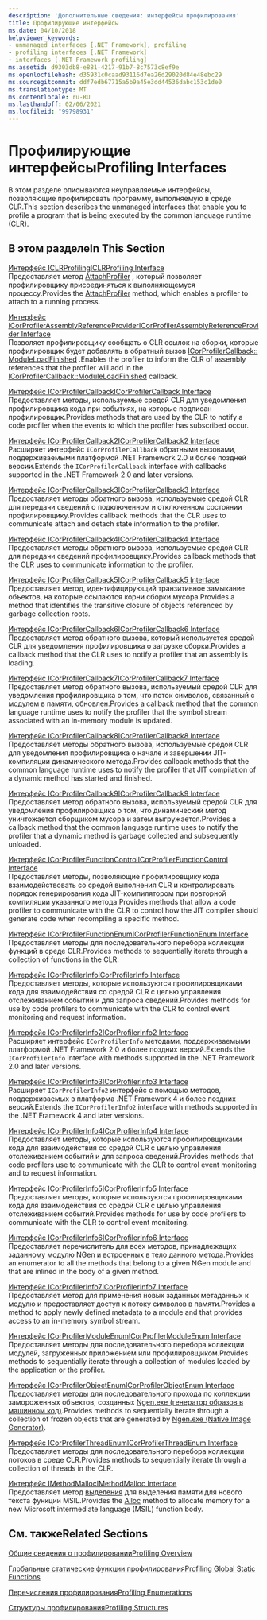 ```yaml
---
description: 'Дополнительные сведения: интерфейсы профилирования'
title: Профилирующие интерфейсы
ms.date: 04/10/2018
helpviewer_keywords:
- unmanaged interfaces [.NET Framework], profiling
- profiling interfaces [.NET Framework]
- interfaces [.NET Framework profiling]
ms.assetid: d9303db8-e881-4217-91b7-8c7573c8ef9e
ms.openlocfilehash: d35931c0caad93116d7ea26d29020d84e48ebc29
ms.sourcegitcommit: ddf7edb67715a5b9a45e3dd44536dabc153c1de0
ms.translationtype: MT
ms.contentlocale: ru-RU
ms.lasthandoff: 02/06/2021
ms.locfileid: "99798931"
---
```

# <a name="profiling-interfaces"></a><span data-ttu-id="729a7-103">Профилирующие интерфейсы</span><span class="sxs-lookup"><span data-stu-id="729a7-103">Profiling Interfaces</span></span>

<span data-ttu-id="729a7-104">В этом разделе описываются неуправляемые интерфейсы, позволяющие профилировать программу, выполняемую в среде CLR.</span><span class="sxs-lookup"><span data-stu-id="729a7-104">This section describes the unmanaged interfaces that enable you to profile a program that is being executed by the common language runtime (CLR).</span></span>  
  
## <a name="in-this-section"></a><span data-ttu-id="729a7-105">В этом разделе</span><span class="sxs-lookup"><span data-stu-id="729a7-105">In This Section</span></span>  

 [<span data-ttu-id="729a7-106">Интерфейс ICLRProfiling</span><span class="sxs-lookup"><span data-stu-id="729a7-106">ICLRProfiling Interface</span></span>](iclrprofiling-interface.md)  
 <span data-ttu-id="729a7-107">Предоставляет метод [AttachProfiler](iclrprofiling-attachprofiler-method.md) , который позволяет профилировщику присоединяться к выполняющемуся процессу.</span><span class="sxs-lookup"><span data-stu-id="729a7-107">Provides the [AttachProfiler](iclrprofiling-attachprofiler-method.md) method, which enables a profiler to attach to a running process.</span></span>  
  
 [<span data-ttu-id="729a7-108">Интерфейс ICorProfilerAssemblyReferenceProvider</span><span class="sxs-lookup"><span data-stu-id="729a7-108">ICorProfilerAssemblyReferenceProvider Interface</span></span>](icorprofilerassemblyreferenceprovider-interface.md)  
 <span data-ttu-id="729a7-109">Позволяет профилировщику сообщать о CLR ссылок на сборки, которые профилировщик будет добавлять в обратный вызов [ICorProfilerCallback:: ModuleLoadFinished](icorprofilercallback-moduleloadfinished-method.md) .</span><span class="sxs-lookup"><span data-stu-id="729a7-109">Enables the profiler to inform the CLR of assembly references that the profiler will add in the [ICorProfilerCallback::ModuleLoadFinished](icorprofilercallback-moduleloadfinished-method.md) callback.</span></span>  
  
 [<span data-ttu-id="729a7-110">Интерфейс ICorProfilerCallback</span><span class="sxs-lookup"><span data-stu-id="729a7-110">ICorProfilerCallback Interface</span></span>](icorprofilercallback-interface.md)  
 <span data-ttu-id="729a7-111">Предоставляет методы, используемые средой CLR для уведомления профилировщика кода при событиях, на которые подписан профилировщик.</span><span class="sxs-lookup"><span data-stu-id="729a7-111">Provides methods that are used by the CLR to notify a code profiler when the events to which the profiler has subscribed occur.</span></span>  
  
 [<span data-ttu-id="729a7-112">Интерфейс ICorProfilerCallback2</span><span class="sxs-lookup"><span data-stu-id="729a7-112">ICorProfilerCallback2 Interface</span></span>](icorprofilercallback2-interface.md)  
 <span data-ttu-id="729a7-113">Расширяет интерфейс `ICorProfilerCallback` обратными вызовами, поддерживаемыми платформой .NET Framework 2.0 и более поздней версии.</span><span class="sxs-lookup"><span data-stu-id="729a7-113">Extends the `ICorProfilerCallback` interface with callbacks supported in the .NET Framework 2.0 and later versions.</span></span>  
  
 [<span data-ttu-id="729a7-114">Интерфейс ICorProfilerCallback3</span><span class="sxs-lookup"><span data-stu-id="729a7-114">ICorProfilerCallback3 Interface</span></span>](icorprofilercallback3-interface.md)  
 <span data-ttu-id="729a7-115">Предоставляет методы обратного вызова, используемые средой CLR для передачи сведений о подключенном и отключенном состоянии профилировщику.</span><span class="sxs-lookup"><span data-stu-id="729a7-115">Provides callback methods that the CLR uses to communicate attach and detach state information to the profiler.</span></span>  
  
 [<span data-ttu-id="729a7-116">Интерфейс ICorProfilerCallback4</span><span class="sxs-lookup"><span data-stu-id="729a7-116">ICorProfilerCallback4 Interface</span></span>](icorprofilercallback4-interface.md)  
 <span data-ttu-id="729a7-117">Предоставляет методы обратного вызова, используемые средой CLR для передачи сведений профилировщику.</span><span class="sxs-lookup"><span data-stu-id="729a7-117">Provides callback methods that the CLR uses to communicate information to the profiler.</span></span>  
  
 [<span data-ttu-id="729a7-118">Интерфейс ICorProfilerCallback5</span><span class="sxs-lookup"><span data-stu-id="729a7-118">ICorProfilerCallback5 Interface</span></span>](icorprofilercallback5-interface.md)  
 <span data-ttu-id="729a7-119">Предоставляет метод, идентифицирующий транзитивное замыкание объектов, на которые ссылаются корни сборки мусора.</span><span class="sxs-lookup"><span data-stu-id="729a7-119">Provides a method that identifies the transitive closure of objects referenced by garbage collection roots.</span></span>  
  
 [<span data-ttu-id="729a7-120">Интерфейс ICorProfilerCallback6</span><span class="sxs-lookup"><span data-stu-id="729a7-120">ICorProfilerCallback6 Interface</span></span>](icorprofilercallback6-interface.md)  
 <span data-ttu-id="729a7-121">Предоставляет метод обратного вызова, который используется средой CLR для уведомления профилировщика о загрузке сборки.</span><span class="sxs-lookup"><span data-stu-id="729a7-121">Provides a callback method that the CLR uses to notify a profiler that an assembly is loading.</span></span>  
  
 [<span data-ttu-id="729a7-122">Интерфейс ICorProfilerCallback7</span><span class="sxs-lookup"><span data-stu-id="729a7-122">ICorProfilerCallback7 Interface</span></span>](icorprofilercallback7-interface.md)  
 <span data-ttu-id="729a7-123">Предоставляет метод обратного вызова, используемый средой CLR для уведомления профилировщика о том, что поток символов, связанный с модулем в памяти, обновлен.</span><span class="sxs-lookup"><span data-stu-id="729a7-123">Provides a callback method that the common language runtime uses to notify the profiler that the symbol stream associated with an in-memory module is updated.</span></span>  

[<span data-ttu-id="729a7-124">Интерфейс ICorProfilerCallback8</span><span class="sxs-lookup"><span data-stu-id="729a7-124">ICorProfilerCallback8 Interface</span></span>](icorprofilercallback8-interface.md)  
<span data-ttu-id="729a7-125">Предоставляет методы обратного вызова, используемые средой CLR для уведомления профилировщика о начале и завершении JIT-компиляции динамического метода.</span><span class="sxs-lookup"><span data-stu-id="729a7-125">Provides callback methods that the common language runtime uses to notify the profiler that JIT compilation of a dynamic method has started and finished.</span></span>

[<span data-ttu-id="729a7-126">Интерфейс ICorProfilerCallback9</span><span class="sxs-lookup"><span data-stu-id="729a7-126">ICorProfilerCallback9 Interface</span></span>](icorprofilercallback9-interface.md)  
<span data-ttu-id="729a7-127">Предоставляет метод обратного вызова, используемый средой CLR для уведомления профилировщика о том, что динамический метод уничтожается сборщиком мусора и затем выгружается.</span><span class="sxs-lookup"><span data-stu-id="729a7-127">Provides a callback method that the common language runtime uses to notify the profiler that a dynamic method is garbage collected and subsequently unloaded.</span></span>

 [<span data-ttu-id="729a7-128">Интерфейс ICorProfilerFunctionControl</span><span class="sxs-lookup"><span data-stu-id="729a7-128">ICorProfilerFunctionControl Interface</span></span>](icorprofilerfunctioncontrol-interface.md)  
 <span data-ttu-id="729a7-129">Предоставляет методы, позволяющие профилировщику кода взаимодействовать со средой выполнения CLR и контролировать порядок генерирования кода JIT-компилятором при повторной компиляции указанного метода.</span><span class="sxs-lookup"><span data-stu-id="729a7-129">Provides methods that allow a code profiler to communicate with the CLR to control how the JIT compiler should generate code when recompiling a specific method.</span></span>  
  
 [<span data-ttu-id="729a7-130">Интерфейс ICorProfilerFunctionEnum</span><span class="sxs-lookup"><span data-stu-id="729a7-130">ICorProfilerFunctionEnum Interface</span></span>](icorprofilerfunctionenum-interface.md)  
 <span data-ttu-id="729a7-131">Предоставляет методы для последовательного перебора коллекции функций в среде CLR.</span><span class="sxs-lookup"><span data-stu-id="729a7-131">Provides methods to sequentially iterate through a collection of functions in the CLR.</span></span>  
  
 [<span data-ttu-id="729a7-132">Интерфейс ICorProfilerInfo</span><span class="sxs-lookup"><span data-stu-id="729a7-132">ICorProfilerInfo Interface</span></span>](icorprofilerinfo-interface.md)  
 <span data-ttu-id="729a7-133">Предоставляет методы, которые используются профилировщиками кода для взаимодействия со средой CLR с целью управления отслеживанием событий и для запроса сведений.</span><span class="sxs-lookup"><span data-stu-id="729a7-133">Provides methods for use by code profilers to communicate with the CLR to control event monitoring and request information.</span></span>  
  
 [<span data-ttu-id="729a7-134">Интерфейс ICorProfilerInfo2</span><span class="sxs-lookup"><span data-stu-id="729a7-134">ICorProfilerInfo2 Interface</span></span>](icorprofilerinfo2-interface.md)  
 <span data-ttu-id="729a7-135">Расширяет интерфейс `ICorProfilerInfo` методами, поддерживаемыми платформой .NET Framework 2.0 и более поздних версий.</span><span class="sxs-lookup"><span data-stu-id="729a7-135">Extends the `ICorProfilerInfo` interface with methods supported in the .NET Framework 2.0 and later versions.</span></span>  
  
 [<span data-ttu-id="729a7-136">Интерфейс ICorProfilerInfo3</span><span class="sxs-lookup"><span data-stu-id="729a7-136">ICorProfilerInfo3 Interface</span></span>](icorprofilerinfo3-interface.md)  
 <span data-ttu-id="729a7-137">Расширяет `ICorProfilerInfo2` интерфейс с помощью методов, поддерживаемых в платформа .NET Framework 4 и более поздних версий.</span><span class="sxs-lookup"><span data-stu-id="729a7-137">Extends the `ICorProfilerInfo2` interface with methods supported in the .NET Framework 4 and later versions.</span></span>  
  
 [<span data-ttu-id="729a7-138">Интерфейс ICorProfilerInfo4</span><span class="sxs-lookup"><span data-stu-id="729a7-138">ICorProfilerInfo4 Interface</span></span>](icorprofilerinfo4-interface.md)  
 <span data-ttu-id="729a7-139">Предоставляет методы, которые используются профилировщиками кода для взаимодействия со средой CLR с целью управления отслеживанием событий и для запроса сведений.</span><span class="sxs-lookup"><span data-stu-id="729a7-139">Provides methods that code profilers use to communicate with the CLR to control event monitoring and to request information.</span></span>  
  
 [<span data-ttu-id="729a7-140">Интерфейс ICorProfilerInfo5</span><span class="sxs-lookup"><span data-stu-id="729a7-140">ICorProfilerInfo5 Interface</span></span>](icorprofilerinfo5-interface.md)  
 <span data-ttu-id="729a7-141">Предоставляет методы, которые используются профилировщиками кода для взаимодействия со средой CLR с целью управления отслеживанием событий.</span><span class="sxs-lookup"><span data-stu-id="729a7-141">Provides methods for use by code profilers to communicate with the CLR to control event monitoring.</span></span>  
  
 [<span data-ttu-id="729a7-142">Интерфейс ICorProfilerInfo6</span><span class="sxs-lookup"><span data-stu-id="729a7-142">ICorProfilerInfo6 Interface</span></span>](icorprofilerinfo6-interface.md)  
 <span data-ttu-id="729a7-143">Предоставляет перечислитель для всех методов, принадлежащих заданному модулю NGen и встроенных в тело данного метода.</span><span class="sxs-lookup"><span data-stu-id="729a7-143">Provides an enumerator to all the methods that belong to a given NGen module and that are inlined in the body of a given method.</span></span>  
  
 [<span data-ttu-id="729a7-144">Интерфейс ICorProfilerInfo7</span><span class="sxs-lookup"><span data-stu-id="729a7-144">ICorProfilerInfo7 Interface</span></span>](icorprofilerinfo7-interface.md)  
 <span data-ttu-id="729a7-145">Предоставляет метод для применения новых заданных метаданных к модулю и предоставляет доступ к потоку символов в памяти.</span><span class="sxs-lookup"><span data-stu-id="729a7-145">Provides a method to apply newly defined metadata to a module and that provides access to an in-memory symbol stream.</span></span>  
  
 [<span data-ttu-id="729a7-146">Интерфейс ICorProfilerModuleEnum</span><span class="sxs-lookup"><span data-stu-id="729a7-146">ICorProfilerModuleEnum Interface</span></span>](icorprofilermoduleenum-interface.md)  
 <span data-ttu-id="729a7-147">Предоставляет методы для последовательного перебора коллекции модулей, загруженных приложением или профилировщиком.</span><span class="sxs-lookup"><span data-stu-id="729a7-147">Provides methods to sequentially iterate through a collection of modules loaded by the application or the profiler.</span></span>  
  
 [<span data-ttu-id="729a7-148">Интерфейс ICorProfilerObjectEnum</span><span class="sxs-lookup"><span data-stu-id="729a7-148">ICorProfilerObjectEnum Interface</span></span>](icorprofilerobjectenum-interface.md)  
 <span data-ttu-id="729a7-149">Предоставляет методы для последовательного прохода по коллекции замороженных объектов, созданных [Ngen.exe (генератор образов в машинном код)](../../tools/ngen-exe-native-image-generator.md).</span><span class="sxs-lookup"><span data-stu-id="729a7-149">Provides methods to sequentially iterate through a collection of frozen objects that are generated by [Ngen.exe (Native Image Generator)](../../tools/ngen-exe-native-image-generator.md).</span></span>  
  
 [<span data-ttu-id="729a7-150">Интерфейс ICorProfilerThreadEnum</span><span class="sxs-lookup"><span data-stu-id="729a7-150">ICorProfilerThreadEnum Interface</span></span>](icorprofilerthreadenum-interface.md)  
 <span data-ttu-id="729a7-151">Предоставляет методы для последовательного перебора коллекции потоков в среде CLR.</span><span class="sxs-lookup"><span data-stu-id="729a7-151">Provides methods to sequentially iterate through a collection of threads in the CLR.</span></span>  
  
 [<span data-ttu-id="729a7-152">Интерфейс IMethodMalloc</span><span class="sxs-lookup"><span data-stu-id="729a7-152">IMethodMalloc Interface</span></span>](imethodmalloc-interface.md)  
 <span data-ttu-id="729a7-153">Предоставляет метод [выделения](imethodmalloc-alloc-method.md) для выделения памяти для нового текста функции MSIL.</span><span class="sxs-lookup"><span data-stu-id="729a7-153">Provides the [Alloc](imethodmalloc-alloc-method.md) method to allocate memory for a new Microsoft intermediate language (MSIL) function body.</span></span>  
  
## <a name="related-sections"></a><span data-ttu-id="729a7-154">См. также</span><span class="sxs-lookup"><span data-stu-id="729a7-154">Related Sections</span></span>  

 [<span data-ttu-id="729a7-155">Общие сведения о профилировании</span><span class="sxs-lookup"><span data-stu-id="729a7-155">Profiling Overview</span></span>](profiling-overview.md)  
  
 [<span data-ttu-id="729a7-156">Глобальные статические функции профилирования</span><span class="sxs-lookup"><span data-stu-id="729a7-156">Profiling Global Static Functions</span></span>](profiling-global-static-functions.md)  
  
 [<span data-ttu-id="729a7-157">Перечисления профилирования</span><span class="sxs-lookup"><span data-stu-id="729a7-157">Profiling Enumerations</span></span>](profiling-enumerations.md)  
  
 [<span data-ttu-id="729a7-158">Структуры профилирования</span><span class="sxs-lookup"><span data-stu-id="729a7-158">Profiling Structures</span></span>](profiling-structures.md)
